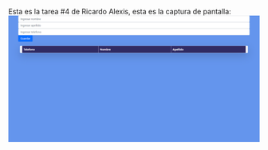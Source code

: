 Esta es la tarea #4 de Ricardo Alexis, esta es la captura de pantalla:
![Mi captura de pantalla](mi_captura.png)